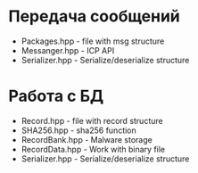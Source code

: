 # Передача сообщений
* Packages.hpp - file with msg structure
* Messanger.hpp - ICP API
* Serializer.hpp - Serialize/deserialize structure
# Работа с БД
* Record.hpp - file with record structure
* SHA256.hpp - sha256 function
* RecordBank.hpp - Malware storage
* RecordData.hpp - Work with binary file
* Serializer.hpp - Serialize/deserialize structure
